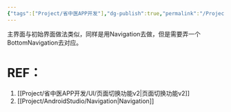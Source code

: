```yaml
---
{"tags":["Project/省中医APP开发"],"dg-publish":true,"permalink":"/Project/省中医APP开发/主界面/","dgPassFrontmatter":true}
---
```


主界面与初始界面做法类似，同样是用Navigation去做，但是需要弄一个BottomNavigation去对应。


# REF：
1. [[Project/省中医APP开发/UI/页面切换功能v2\|页面切换功能v2]]
2. [[Project/AndroidStudio/Navigation\|Navigation]]